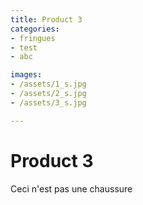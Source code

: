 ```yaml
---
title: Product 3
categories:
- fringues
- test
- abc

images:
- /assets/1_s.jpg
- /assets/2_s.jpg
- /assets/3_s.jpg

---
```


# Product 3

Ceci n'est pas une chaussure

